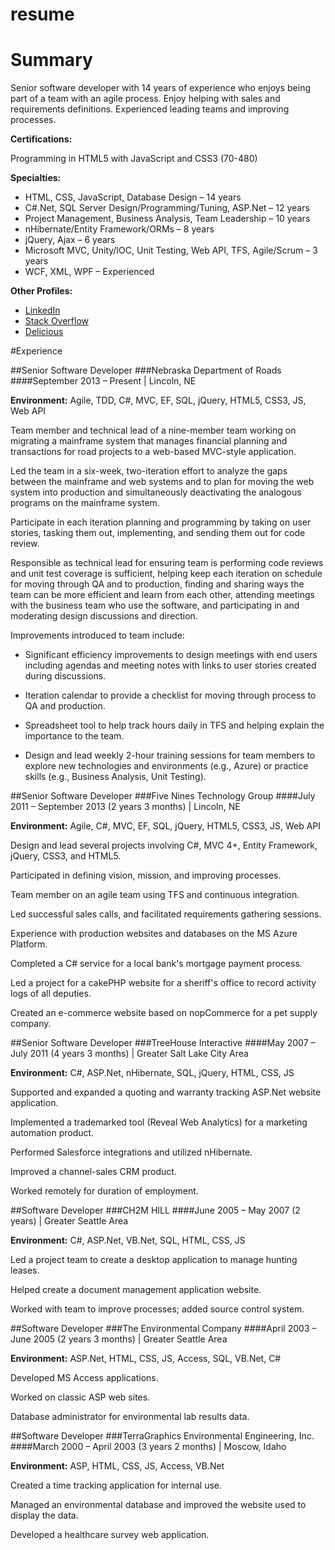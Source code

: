 resume
======

# Summary

Senior software developer with 14 years of experience who enjoys being part of a team with an agile process. Enjoy helping with sales and requirements definitions. Experienced leading teams and improving processes.

**Certifications:**

Programming in HTML5 with JavaScript and CSS3 (70-480)

**Specialties:**

*	HTML, CSS, JavaScript, Database Design – 14 years
*	C#.Net, SQL Server Design/Programming/Tuning, ASP.Net – 12 years
*	Project Management, Business Analysis, Team Leadership – 10 years
*	nHibernate/Entity Framework/ORMs – 8 years
*	jQuery, Ajax – 6 years
*	Microsoft MVC, Unity/IOC, Unit Testing, Web API, TFS, Agile/Scrum – 3 years
*	WCF, XML, WPF – Experienced

**Other Profiles:**

*	[LinkedIn](http://www.linkedin.com/in/rustydivine/)
*	[Stack Overflow](http://stackoverflow.com/users/223887/rusty-divine)
*	[Delicious](https://delicious.com/osmyn)

#Experience

##Senior Software Developer
###Nebraska Department of Roads
####September 2013 – Present | Lincoln, NE

**Environment:** Agile, TDD, C#, MVC, EF, SQL, jQuery, HTML5, CSS3, JS, Web API

Team member and technical lead of a nine-member team working on migrating a mainframe system that manages financial planning and transactions for road projects to a web-based MVC-style application.

Led the team in a six-week, two-iteration effort to analyze the gaps between the mainframe and web systems and to plan for moving the web system into production and simultaneously deactivating the analogous programs on the mainframe system.

Participate in each iteration planning and programming by taking on user stories, tasking them out, implementing, and sending them out for code review.

Responsible as technical lead for ensuring team is performing code reviews and unit test coverage is sufficient, helping keep each iteration on schedule for moving through QA and to production, finding and sharing ways the team can be more efficient and learn from each other, attending meetings with the business team who use the software, and participating in and moderating design discussions and direction.

Improvements introduced to team include:
- Significant efficiency improvements to design meetings with end users including agendas and meeting notes with links to user stories created during discussions.

- Iteration calendar to provide a checklist for moving through process to QA and production.

- Spreadsheet tool to help track hours daily in TFS and helping explain the importance to the team.

- Design and lead weekly 2-hour training sessions for team members to explore new technologies and environments (e.g., Azure) or practice skills (e.g., Business Analysis, Unit Testing).

##Senior Software Developer
###Five Nines Technology Group
####July 2011 – September 2013 (2 years 3 months) | Lincoln, NE

**Environment:** Agile, C#, MVC, EF, SQL, jQuery, HTML5, CSS3, JS, Web API

Design and lead several projects involving C#, MVC 4+, Entity Framework, jQuery, CSS3, and HTML5.

Participated in defining vision, mission, and improving processes.

Team member on an agile team using TFS and continuous integration.

Led successful sales calls, and facilitated requirements gathering sessions. 

Experience with production websites and databases on the MS Azure Platform. 

Completed a C# service for a local bank's mortgage payment process.

Led a project for a cakePHP website for a sheriff's office to record activity logs of all deputies.

Created an e-commerce website based on nopCommerce for a pet supply company.

##Senior Software Developer
###TreeHouse Interactive
####May 2007 – July 2011 (4 years 3 months) | Greater Salt Lake City Area

**Environment:** C#, ASP.Net, nHibernate, SQL, jQuery, HTML, CSS, JS

Supported and expanded a quoting and warranty tracking ASP.Net website application.

Implemented a trademarked tool (Reveal Web Analytics) for a marketing automation product. 

Performed Salesforce integrations and utilized nHibernate.

Improved a channel-sales CRM product.

Worked remotely for duration of employment.

##Software Developer
###CH2M HILL
####June 2005 – May 2007 (2 years) | Greater Seattle Area

**Environment:** C#, ASP.Net, VB.Net, SQL, HTML, CSS, JS

Led a project team to create a desktop application to manage hunting leases. 

Helped create a document management application website.

Worked with team to improve processes; added source control system.

##Software Developer
###The Environmental Company
####April 2003 – June 2005 (2 years 3 months) | Greater Seattle Area

**Environment:** ASP.Net, HTML, CSS, JS, Access, SQL, VB.Net, C#

Developed MS Access applications. 

Worked on classic ASP web sites. 

Database administrator for environmental lab results data.

##Software Developer
###TerraGraphics Environmental Engineering, Inc.
####March 2000 – April 2003 (3 years 2 months) | Moscow, Idaho

**Environment:** ASP, HTML, CSS, JS, Access, VB.Net

Created a time tracking application for internal use. 

Managed an environmental database and improved the website used to display the data.

Developed a healthcare survey web application.

